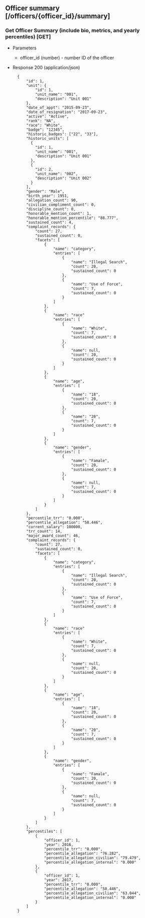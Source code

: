 ## Officer summary [/officers/{officer_id}/summary]

### Get Officer Summary (include bio, metrics, and yearly percentiles) [GET]

+ Parameters
    + officer_id (number) - number ID of the officer

+ Response 200 (application/json)

        {
            "id": 1,
            "unit": {
                "id": 1,
                "unit_name": "001",
                "description": "Unit 001"
            },
            "date_of_appt": "2015-09-23",
            "date_of_resignation": "2017-09-23",
            "active": "Active",
            "rank": "NA",
            "race": "White",
            "badge": "12345",
            "historic_badges": ["22", "33"],
            "historic_units": [
              {
                "id": 1,
                "unit_name": "001",
                "description": "Unit 001"
              },
              {
                "id": 2,
                "unit_name": "002",
                "description": "Unit 002"
              }
            ],
            "gender": "Male",
            "birth_year": 1951,
            "allegation_count": 90,
            "civilian_compliment_count": 0,
            "discipline_count": 0,
            "honorable_mention_count": 1,
            "honorable_mention_percentile": "88.777",
            "sustained_count": 4,
            "complaint_records": {
                "count": 27,
                "sustained_count": 0,
                "facets": [
                    {
                        "name": "category",
                        "entries": [
                            {
                                "name": "Illegal Search",
                                "count": 20,
                                "sustained_count": 0
                            },
                            {
                                "name": "Use of Force",
                                "count": 7,
                                "sustained_count": 0
                            }
                        ]
                    },
                    {
                        "name": "race"
                        "entries": [
                            {
                                "name": "White",
                                "count": 7,
                                "sustained_count": 0
                            },
                            {
                                "name": null,
                                "count": 20,
                                "sustained_count": 0
                            }
                        ]
                    },
                    {
                        "name": "age",
                        "entries": [
                            {
                                "name": "18",
                                "count": 20,
                                "sustained_count": 0
                            },
                            {
                                "name": "20",
                                "count": 7,
                                "sustained_count": 0
                            }
                        ]
                    },
                    {
                        "name": "gender",
                        "entries": [
                            {
                                "name": "Famale",
                                "count": 20,
                                "sustained_count": 0
                            },
                            {
                                "name": null,
                                "count": 7,
                                "sustained_count": 0
                            }
                        ]
                    }
                ]
            },
            "percentile_trr": "0.000",
            "percentile_allegation": "58.446",
            "current_salary": 100000,
            "trr_count": 14,
            "major_award_count": 46,
            "complaint_records": {
                "count": 27,
                "sustained_count": 0,
                "facets": [
                    {
                        "name": "category",
                        "entries": [
                            {
                                "name": "Illegal Search",
                                "count": 20,
                                "sustained_count": 0
                            },
                            {
                                "name": "Use of Force",
                                "count": 7,
                                "sustained_count": 0
                            }
                        ]
                    },
                    {
                        "name": "race"
                        "entries": [
                            {
                                "name": "White",
                                "count": 7,
                                "sustained_count": 0
                            },
                            {
                                "name": null,
                                "count": 20,
                                "sustained_count": 0
                            }
                        ]
                    },
                    {
                        "name": "age",
                        "entries": [
                            {
                                "name": "18",
                                "count": 20,
                                "sustained_count": 0
                            },
                            {
                                "name": "20",
                                "count": 7,
                                "sustained_count": 0
                            }
                        ]
                    },
                    {
                        "name": "gender",
                        "entries": [
                            {
                                "name": "Famale",
                                "count": 20,
                                "sustained_count": 0
                            },
                            {
                                "name": null,
                                "count": 7,
                                "sustained_count": 0
                            }
                        ]
                    }
                ]
            },
            "percentiles": [
                {
                    "officer_id": 1,
                    "year": 2016,
                    "percentile_trr": "0.000",
                    "percentile_allegation": "76.282",
                    "percentile_allegation_civilian": "79.479",
                    "percentile_allegation_internal": "0.000"
                },
                {
                    "officer_id": 1,
                    "year": 2017,
                    "percentile_trr": "0.000",
                    "percentile_allegation": "58.446",
                    "percentile_allegation_civilian": "63.044",
                    "percentile_allegation_internal": "0.000"
                }
            ]
        }
